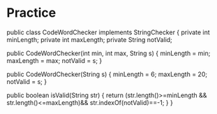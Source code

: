 # Practice

public class CodeWordChecker implements StringChecker
{
  private int minLength;
  private int maxLength;
  private String notValid;
  
  public CodeWordChecker(int min, int max, String s)
  {
    minLength = min;
    maxLength = max;
    notValid = s;
  }
  
  public CodeWordChecker(String s)
  {
    minLength = 6;
    maxLength = 20;
    notValid = s;
  }
  
  public boolean isValid(String str)
  {
    return (str.length()>=minLength && str.length()<=maxLength)&& str.indexOf(notValid)==-1;
  }
}
